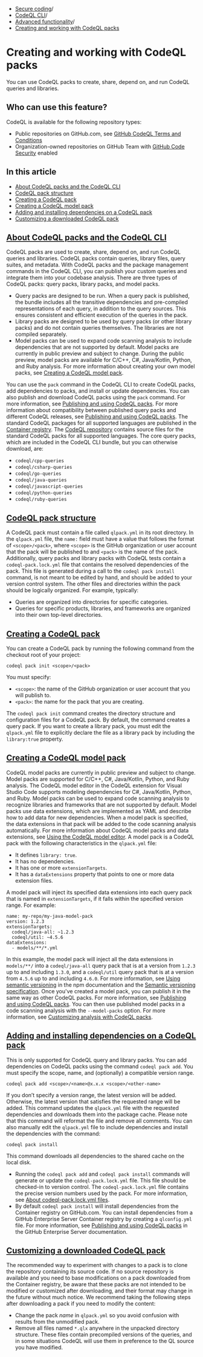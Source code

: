   * [Secure coding](https://docs.github.com/en/code-security "Secure coding")/
  * [CodeQL CLI](https://docs.github.com/en/code-security/codeql-cli "CodeQL CLI")/
  * [Advanced functionality](https://docs.github.com/en/code-security/codeql-cli/using-the-advanced-functionality-of-the-codeql-cli "Advanced functionality")/
  * [Creating and working with CodeQL packs](https://docs.github.com/en/code-security/codeql-cli/using-the-advanced-functionality-of-the-codeql-cli/creating-and-working-with-codeql-packs "Creating and working with CodeQL packs")


# Creating and working with CodeQL packs
You can use CodeQL packs to create, share, depend on, and run CodeQL queries and libraries.
## Who can use this feature?
CodeQL is available for the following repository types:
  * Public repositories on GitHub.com, see [GitHub CodeQL Terms and Conditions](https://github.com/github/codeql-cli-binaries/blob/main/LICENSE.md)
  * Organization-owned repositories on GitHub Team with [GitHub Code Security](https://docs.github.com/en/get-started/learning-about-github/about-github-advanced-security) enabled


## In this article
  * [About CodeQL packs and the CodeQL CLI](https://docs.github.com/en/code-security/codeql-cli/using-the-advanced-functionality-of-the-codeql-cli/creating-and-working-with-codeql-packs#about-codeql-packs-and-the-codeql-cli)
  * [CodeQL pack structure](https://docs.github.com/en/code-security/codeql-cli/using-the-advanced-functionality-of-the-codeql-cli/creating-and-working-with-codeql-packs#codeql-pack-structure)
  * [Creating a CodeQL pack](https://docs.github.com/en/code-security/codeql-cli/using-the-advanced-functionality-of-the-codeql-cli/creating-and-working-with-codeql-packs#creating-a-codeql-pack)
  * [Creating a CodeQL model pack](https://docs.github.com/en/code-security/codeql-cli/using-the-advanced-functionality-of-the-codeql-cli/creating-and-working-with-codeql-packs#creating-a-codeql-model-pack)
  * [Adding and installing dependencies on a CodeQL pack](https://docs.github.com/en/code-security/codeql-cli/using-the-advanced-functionality-of-the-codeql-cli/creating-and-working-with-codeql-packs#adding-and-installing-dependencies-on-a-codeql-pack)
  * [Customizing a downloaded CodeQL pack](https://docs.github.com/en/code-security/codeql-cli/using-the-advanced-functionality-of-the-codeql-cli/creating-and-working-with-codeql-packs#customizing-a-downloaded-codeql-pack)


## [About CodeQL packs and the CodeQL CLI](https://docs.github.com/en/code-security/codeql-cli/using-the-advanced-functionality-of-the-codeql-cli/creating-and-working-with-codeql-packs#about-codeql-packs-and-the-codeql-cli)
CodeQL packs are used to create, share, depend on, and run CodeQL queries and libraries. CodeQL packs contain queries, library files, query suites, and metadata. With CodeQL packs and the package management commands in the CodeQL CLI, you can publish your custom queries and integrate them into your codebase analysis.
There are three types of CodeQL packs: query packs, library packs, and model packs.
  * Query packs are designed to be run. When a query pack is published, the bundle includes all the transitive dependencies and pre-compiled representations of each query, in addition to the query sources. This ensures consistent and efficient execution of the queries in the pack.
  * Library packs are designed to be used by query packs (or other library packs) and do not contain queries themselves. The libraries are not compiled separately.
  * Model packs can be used to expand code scanning analysis to include dependencies that are not supported by default. Model packs are currently in public preview and subject to change. During the public preview, model packs are available for C/C++, C#, Java/Kotlin, Python, and Ruby analysis. For more information about creating your own model packs, see [Creating a CodeQL model pack](https://docs.github.com/en/code-security/codeql-cli/using-the-advanced-functionality-of-the-codeql-cli/creating-and-working-with-codeql-packs#creating-a-codeql-model-pack).


You can use the `pack` command in the CodeQL CLI to create CodeQL packs, add dependencies to packs, and install or update dependencies. You can also publish and download CodeQL packs using the `pack` command. For more information, see [Publishing and using CodeQL packs](https://docs.github.com/en/code-security/codeql-cli/using-the-advanced-functionality-of-the-codeql-cli/publishing-and-using-codeql-packs).
For more information about compatibility between published query packs and different CodeQL releases, see [Publishing and using CodeQL packs](https://docs.github.com/en/code-security/codeql-cli/using-the-advanced-functionality-of-the-codeql-cli/publishing-and-using-codeql-packs#about-codeql-pack-compatibility).
The standard CodeQL packages for all supported languages are published in the [Container registry](https://github.com/orgs/codeql/packages). The [CodeQL repository](https://github.com/github/codeql) contains source files for the standard CodeQL packs for all supported languages. The core query packs, which are included in the CodeQL CLI bundle, but you can otherwise download, are:
  * `codeql/cpp-queries`
  * `codeql/csharp-queries`
  * `codeql/go-queries`
  * `codeql/java-queries`
  * `codeql/javascript-queries`
  * `codeql/python-queries`
  * `codeql/ruby-queries`


## [CodeQL pack structure](https://docs.github.com/en/code-security/codeql-cli/using-the-advanced-functionality-of-the-codeql-cli/creating-and-working-with-codeql-packs#codeql-pack-structure)
A CodeQL pack must contain a file called `qlpack.yml` in its root directory. In the `qlpack.yml` file, the `name:` field must have a value that follows the format of `<scope>/<pack>`, where `<scope>` is the GitHub organization or user account that the pack will be published to and `<pack>` is the name of the pack. Additionally, query packs and library packs with CodeQL tests contain a `codeql-pack.lock.yml` file that contains the resolved dependencies of the pack. This file is generated during a call to the `codeql pack install` command, is not meant to be edited by hand, and should be added to your version control system.
The other files and directories within the pack should be logically organized. For example, typically:
  * Queries are organized into directories for specific categories.
  * Queries for specific products, libraries, and frameworks are organized into their own top-level directories.


## [Creating a CodeQL pack](https://docs.github.com/en/code-security/codeql-cli/using-the-advanced-functionality-of-the-codeql-cli/creating-and-working-with-codeql-packs#creating-a-codeql-pack)
You can create a CodeQL pack by running the following command from the checkout root of your project:
```
codeql pack init <scope>/<pack>

```

You must specify:
  * `<scope>`: the name of the GitHub organization or user account that you will publish to.
  * `<pack>`: the name for the pack that you are creating.


The `codeql pack init` command creates the directory structure and configuration files for a CodeQL pack. By default, the command creates a query pack. If you want to create a library pack, you must edit the `qlpack.yml` file to explicitly declare the file as a library pack by including the `library:true` property.
## [Creating a CodeQL model pack](https://docs.github.com/en/code-security/codeql-cli/using-the-advanced-functionality-of-the-codeql-cli/creating-and-working-with-codeql-packs#creating-a-codeql-model-pack)
CodeQL model packs are currently in public preview and subject to change. Model packs are supported for C/C++, C#, Java/Kotlin, Python, and Ruby analysis.
The CodeQL model editor in the CodeQL extension for Visual Studio Code supports modeling dependencies for C#, Java/Kotlin, Python, and Ruby.
Model packs can be used to expand code scanning analysis to recognize libraries and frameworks that are not supported by default. Model packs use data extensions, which are implemented as YAML and describe how to add data for new dependencies. When a model pack is specified, the data extensions in that pack will be added to the code scanning analysis automatically. For more information about CodeQL model packs and data extensions, see [Using the CodeQL model editor](https://docs.github.com/en/code-security/codeql-for-vs-code/using-the-advanced-functionality-of-the-codeql-for-vs-code-extension/using-the-codeql-model-editor).
A model pack is a CodeQL pack with the following characteristics in the `qlpack.yml` file:
  * It defines `library: true`.
  * It has no dependencies.
  * It has one or more `extensionTargets`.
  * It has a `dataExtensions` property that points to one or more data extension files.


A model pack will inject its specified data extensions into each query pack that is named in `extensionTargets`, if it falls within the specified version range. For example:
```
name: my-repo/my-java-model-pack
version: 1.2.3
extensionTargets:
  codeql/java-all: ~1.2.3
  codeql/util: ~4.5.6
dataExtensions:
  - models/**/*.yml

```

In this example, the model pack will inject all the data extensions in `models/**/` into a `codeql/java-all` query pack that is at a version from `1.2.3` up to and including `1.3.0`, and a `codeql/util` query pack that is at a version from `4.5.6` up to and including `4.6.0`. For more information, see [Using semantic versioning](https://docs.npmjs.com/about-semantic-versioning#using-semantic-versioning-to-specify-update-types-your-package-can-accept) in the npm documentation and the [Semantic versioning specification](https://semver.org/).
Once you've created a model pack, you can publish it in the same way as other CodeQL packs. For more information, see [Publishing and using CodeQL packs](https://docs.github.com/en/code-security/codeql-cli/using-the-advanced-functionality-of-the-codeql-cli/publishing-and-using-codeql-packs). You can then use published model packs in a code scanning analysis with the `--model-packs` option. For more information, see [Customizing analysis with CodeQL packs](https://docs.github.com/en/code-security/codeql-cli/getting-started-with-the-codeql-cli/customizing-analysis-with-codeql-packs#using-model-packs-to-analyze-calls-to-custom-dependencies).
## [Adding and installing dependencies on a CodeQL pack](https://docs.github.com/en/code-security/codeql-cli/using-the-advanced-functionality-of-the-codeql-cli/creating-and-working-with-codeql-packs#adding-and-installing-dependencies-on-a-codeql-pack)
This is only supported for CodeQL query and library packs.
You can add dependencies on CodeQL packs using the command `codeql pack add`. You must specify the scope, name, and (optionally) a compatible version range.
```
codeql pack add <scope>/<name>@x.x.x <scope>/<other-name>

```

If you don’t specify a version range, the latest version will be added. Otherwise, the latest version that satisfies the requested range will be added.
This command updates the `qlpack.yml` file with the requested dependencies and downloads them into the package cache. Please note that this command will reformat the file and remove all comments.
You can also manually edit the `qlpack.yml` file to include dependencies and install the dependencies with the command:
```
codeql pack install

```

This command downloads all dependencies to the shared cache on the local disk.
  * Running the `codeql pack add` and `codeql pack install` commands will generate or update the `codeql-pack.lock.yml` file. This file should be checked-in to version control. The `codeql-pack.lock.yml` file contains the precise version numbers used by the pack. For more information, see [About codeql-pack.lock.yml files](https://docs.github.com/en/code-security/codeql-cli/getting-started-with-the-codeql-cli/customizing-analysis-with-codeql-packs##about-codeql-packlockyml-files).
  * By default `codeql pack install` will install dependencies from the Container registry on GitHub.com. You can install dependencies from a GitHub Enterprise Server Container registry by creating a `qlconfig.yml` file. For more information, see [Publishing and using CodeQL packs](https://docs.github.com/en/enterprise-server@3.17/code-security/codeql-cli/using-the-advanced-functionality-of-the-codeql-cli/publishing-and-using-codeql-packs) in the GitHub Enterprise Server documentation.


## [Customizing a downloaded CodeQL pack](https://docs.github.com/en/code-security/codeql-cli/using-the-advanced-functionality-of-the-codeql-cli/creating-and-working-with-codeql-packs#customizing-a-downloaded-codeql-pack)
The recommended way to experiment with changes to a pack is to clone the repository containing its source code.
If no source repository is available and you need to base modifications on a pack downloaded from the Container registry, be aware that these packs are not intended to be modified or customized after downloading, and their format may change in the future without much notice. We recommend taking the following steps after downloading a pack if you need to modify the content:
  * Change the pack _name_ in `qlpack.yml` so you avoid confusion with results from the unmodified pack.
  * Remove all files named `*.qlx` anywhere in the unpacked directory structure. These files contain precompiled versions of the queries, and in some situations CodeQL will use them in preference to the QL source you have modified.


